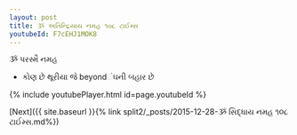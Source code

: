 ```yaml
---
layout: post
title: ૐ અતિન્દ્રિયાય નમહ ૧૦૮ ટાઈમ્સ
youtubeId: F7cEHJ1MOK8
---
```

 
 
 ૐ પરસ્મૈ નમહ  
 
 -  કોણ છે થૂરીયા જે beyondંઘની બહાર છે 
 
  
 
  
 
 
 
 
 
 


{% include youtubePlayer.html id=page.youtubeId %}
 
[Next]({{ site.baseurl }}{% link  split2/_posts/2015-12-28-ૐ સિદ્ધાય નમહ ૧૦૮ ટાઈમ્સ.md%})
 

